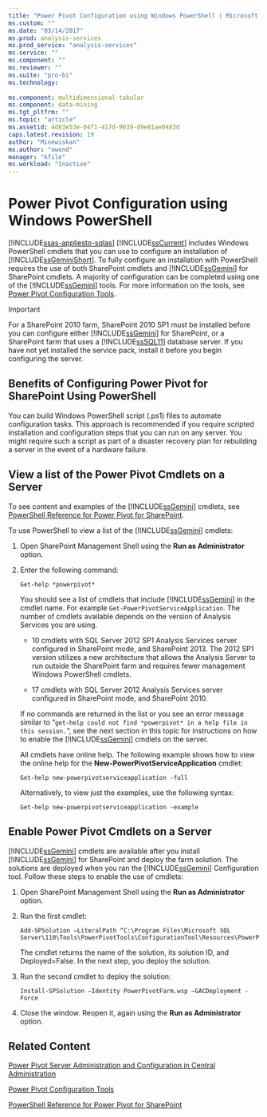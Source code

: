 ```yaml
---
title: "Power Pivot Configuration using Windows PowerShell | Microsoft Docs"
ms.custom: ""
ms.date: "03/14/2017"
ms.prod: analysis-services
ms.prod_service: "analysis-services"
ms.service: ""
ms.component: ""
ms.reviewer: ""
ms.suite: "pro-bi"
ms.technology: 
  
ms.component: multidimensional-tabular
ms.component: data-mining
ms.tgt_pltfrm: ""
ms.topic: "article"
ms.assetid: 4d83e53e-04f1-417d-9039-d9e81ae0483d
caps.latest.revision: 19
author: "Minewiskan"
ms.author: "owend"
manager: "kfile"
ms.workload: "Inactive"
---
```

# Power Pivot Configuration using Windows PowerShell
[!INCLUDE[ssas-appliesto-sqlas](../../includes/ssas-appliesto-sqlas.md)]
  [!INCLUDE[ssCurrent](../../includes/sscurrent-md.md)] includes Windows PowerShell cmdlets that you can use to configure an installation of [!INCLUDE[ssGeminiShort](../../includes/ssgeminishort-md.md)]. To fully configure an installation with PowerShell requires the use of both SharePoint cmdlets and [!INCLUDE[ssGemini](../../includes/ssgemini-md.md)] for SharePoint cmdlets. A majority of configuration can be completed using one of the [!INCLUDE[ssGemini](../../includes/ssgemini-md.md)] tools. For more information on the tools, see [Power Pivot Configuration Tools](../../analysis-services/power-pivot-sharepoint/power-pivot-configuration-tools.md).  
  
> [!IMPORTANT]  
>  For a SharePoint 2010 farm, SharePoint 2010 SP1 must be installed before you can configure either [!INCLUDE[ssGemini](../../includes/ssgemini-md.md)] for SharePoint, or a SharePoint farm that uses a [!INCLUDE[ssSQL11](../../includes/sssql11-md.md)] database server. If you have not yet installed the service pack, install it before you begin configuring the server.  
  
## Benefits of Configuring Power Pivot for SharePoint Using PowerShell  
 You can build Windows PowerShell script (.ps1) files to automate configuration tasks. This approach is recommended if you require scripted installation and configuration steps that you can run on any server. You might require such a script as part of a disaster recovery plan for rebuilding a server in the event of a hardware failure.  
  
## View a list of the Power Pivot Cmdlets on a Server  
 To see content and examples of the [!INCLUDE[ssGemini](../../includes/ssgemini-md.md)] cmdlets, see [PowerShell Reference for Power Pivot for SharePoint](../../analysis-services/powershell/powershell-reference-for-power-pivot-for-sharepoint.md).  
  
 To use PowerShell to view a list of the [!INCLUDE[ssGemini](../../includes/ssgemini-md.md)] cmdlets:  
  
1.  Open SharePoint Management Shell using the **Run as Administrator** option.  
  
2.  Enter the following command:  
  
    ```  
    Get-help *powerpivot*  
    ```  
  
     You should see a list of cmdlets that include [!INCLUDE[ssGemini](../../includes/ssgemini-md.md)] in the cmdlet name. For example `Get-PowerPivotServiceApplication`. The number of cmdlets available depends on the version of Analysis Services you are using.  
  
    -   10 cmdlets with SQL Server 2012 SP1 Analysis Services server configured in SharePoint mode, and SharePoint 2013. The 2012 SP1 version utilizes a new architecture that allows the Analysis Server to run outside the SharePoint farm and requires fewer management Windows PowerShell cmdlets.  
  
    -   17 cmdlets with SQL Server 2012 Analysis Services server configured in SharePoint mode, and SharePoint 2010.  
  
     If no commands are returned in the list or you see an error message similar to “`get-help could not find *powerpivot* in a help file in this session.`“, see the next section in this topic for instructions on how to enable the [!INCLUDE[ssGemini](../../includes/ssgemini-md.md)] cmdlets on the server.  
  
     All cmdlets have online help. The following example shows how to view the online help for the **New-PowerPivotServiceApplication** cmdlet:  
  
    ```  
    Get-help new-powerpivotserviceapplication -full  
    ```  
  
     Alternatively, to view just the examples, use the following syntax:  
  
    ```  
    Get-help new-powerpivotserviceapplication -example  
    ```  
  
## Enable Power Pivot Cmdlets on a Server  
 [!INCLUDE[ssGemini](../../includes/ssgemini-md.md)] cmdlets are available after you install [!INCLUDE[ssGemini](../../includes/ssgemini-md.md)] for SharePoint and deploy the farm solution. The solutions are deployed when you ran the [!INCLUDE[ssGemini](../../includes/ssgemini-md.md)] Configuration tool. Follow these steps to enable the use of cmdlets:  
  
1.  Open SharePoint Management Shell using the **Run as Administrator** option.  
  
2.  Run the first cmdlet:  
  
    ```  
    Add-SPSolution –LiteralPath “C:\Program Files\Microsoft SQL Server\110\Tools\PowerPivotTools\ConfigurationTool\Resources\PowerPivotFarm.wsp”  
    ```  
  
     The cmdlet returns the name of the solution, its solution ID, and Deployed=False. In the next step, you deploy the solution.  
  
3.  Run the second cmdlet to deploy the solution:  
  
    ```  
    Install-SPSolution –Identity PowerPivotFarm.wsp –GACDeployment -Force  
    ```  
  
4.  Close the window. Reopen it, again using the **Run as Administrator** option.  
  
## Related Content  
 [Power Pivot Server Administration and Configuration in Central Administration](../../analysis-services/power-pivot-sharepoint/power-pivot-server-administration-and-configuration-in-central-administration.md)  
  
 [Power Pivot Configuration Tools](../../analysis-services/power-pivot-sharepoint/power-pivot-configuration-tools.md)  
  
 [PowerShell Reference for Power Pivot for SharePoint](../../analysis-services/powershell/powershell-reference-for-power-pivot-for-sharepoint.md)  
  
  
